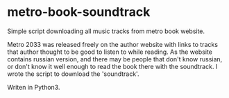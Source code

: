 # metro-book-soundtrack
Simple script downloading all music tracks from metro book website.

Metro 2033 was released freely on the author website with links to tracks that author thought to be good to listen to while reading. As the website contains russian version, and there may be people that don't know russian, or don't know it well enough to read the book there with the soundtrack. I wrote the script to download the 'soundtrack'.

Writen in Python3.
